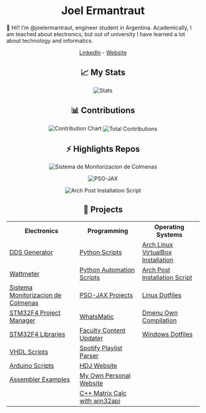 <h1 align="center">Joel Ermantraut</h1>

👋 Hi!! I’m @joelermantraut, engineer student in Argentina. Academically, I am teached about electronics, but out of university I have learned a lot about technology and informatics.

<p align="center">
    <a href="https://www.linkedin.com/in/joelermantraut/">LinkedIn</a>
    -
    <a href="https://joelermantraut.github.io/je">Website</a>
</p>

<h2 align="center">📈 My Stats</h2>

<p align="center">
    <img align="center" src="https://github-readme-stats.vercel.app/api?username=joelermantraut&show_icons=true" alt="Stats"/>
</p>

<h2 align="center">📊 Contributions</h2>

<p align="center">
    <img src="https://ghchart.rshah.org/409ba5/joelermantraut" alt="Contribution Chart"/>
    <img align="center" src="https://github-readme-streak-stats.herokuapp.com/?user=joelermantraut" alt="Total Contributions"/>
</p>

<h2 align="center">⚡ Highlights Repos</h2>

<p align="center">
    <img align="center" src="https://github-readme-stats.vercel.app/api/pin/?username=joelermantraut&repo=sistema_monitorizacion_colmenas" alt="Sistema de Monitorizacion de Colmenas"/>
</p>

<p align="center">
    <img align="center" src="https://github-readme-stats.vercel.app/api/pin/?username=joelermantraut&repo=PSO-JAX" alt="PSO-JAX"/>
</p>

<p align="center">
    <img align="center" src="https://github-readme-stats.vercel.app/api/pin/?username=joelermantraut&repo=arch-post-installation-script" alt="Arch Post Installation Script"/>
</p>

<h2 align="center">🔑 Projects</h2>

<table align="center">
    <tbody>
        <tr>
            <th>Electronics</th>
            <th>Programming</th>
            <th>Operating Systems</th>
        </tr>
        <tr>
            <td><a href="https://github.com/joelermantraut/DDS-generator">DDS Generator</a></td>
            <td><a href="https://github.com/joelermantraut/python-scripts">Python Scripts</a></td>
            <td><a href="https://github.com/joelermantraut/arch-linux-virtualbox-installation">Arch Linux VirtualBox Installation</a></td>
        </tr>
        <tr>
            <td><a href="https://github.com/joelermantraut/stm32f4-wattmeter">Wattmeter</a></td>
            <td><a href="https://github.com/joelermantraut/automation_scripts">Python Automation Scripts</a></td>
            <td><a href="https://github.com/joelermantraut/arch-post-installation-script">Arch Post Installation Script</a></td>
        </tr>
        <tr>
            <td><a href="https://github.com/joelermantraut/sistema_monitorizacion_colmenas">Sistema Monitorizacion de Colmenas</a></td>
            <td><a href="https://github.com/joelermantraut/PSO-JAX">PSO-JAX Projects</a></td>
            <td><a href="https://github.com/joelermantraut/dotfiles">Linux Dotfiles</a></td>
        </tr>
        <tr>
            <td><a href="https://github.com/joelermantraut/stm32f4-project-manager">STM32F4 Project Manager</a></td>
            <td><a href="https://github.com/joelermantraut/whatsmatic">WhatsMatic</a></td>
            <td><a href="https://github.com/joelermantraut/dmenu-own-compilation">Dmenu Own Compilation</a></td>
        </tr>
        <tr>
            <td><a href="https://github.com/joelermantraut/librerias-stm32f4">STM32F4 Libraries</a></td>
            <td><a href="https://github.com/joelermantraut/faculty-content-updater">Faculty Content Updater</a></td>
            <td><a href="https://github.com/joelermantraut/windows_dotfiles">Windows Dotfiles</a></td>
        </tr>
        <tr>
            <td><a href="https://github.com/joelermantraut/vhdl_scripts">VHDL Scripts</a></td>
            <td><a href="https://github.com/joelermantraut/spotify-playlists-parser">Spotify Playlist Parser</a></td>
            <td></td>
        </tr>
        <tr>
            <td><a href="https://github.com/joelermantraut/arduino-scripts">Arduino Scripts</a></td>
            <td><a href="https://github.com/joelermantraut/hdj">HDJ Website</a></td>
            <td></td>
        </tr>
        <tr>
            <td><a href="https://github.com/joelermantraut/ejercicios-assembler">Assembler Examples</a></td>
            <td><a href="https://github.com/joelermantraut/je">My Own Personal Website</a></td>
            <td></td>
        </tr>
        <tr>
            <td></td>
            <td><a href="https://github.com/joelermantraut/win32api-matrix-calc">C++ Matrix Calc with win32api</a></td>
            <td></td>
        </tr>
    </tbody>
</table>
